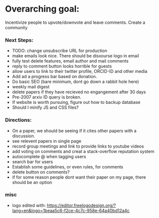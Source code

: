 # Overarching goal:
Incentivize people to upvote/downvote and leave comments. Create a community

### Next Steps:
* TODO: change unsubscribe URL for production
* make emails look nice. There should be disxourse logo in email
* fully test delete features, email author and mail comments
* reply to comment button looks horrible for guests
* allow users to link to their twitter profile, ORCID-ID and other media
* Add ad a progress bar based on donation.
* Do basic SEO (bare minimum, dont go down a rabbit hole here)
* weekly mail digest
* delete papers if they have recieved no engangement after 30 days
* Pre-2007 arxiv ID query is broken.
* If website is worth pursuing, figure out how to backup database 
* Should I minify JS and CSS files?

### Directions:
* On a paper, we should be seeing if it cites other papers with a discussion. 
* see relevent papers in single page
* record group meetings and link to provide links to youtube videos
* add voting on comments and creat a stack-overflow reputation system
* autocomplete @ when tagging users
* search bar for users
* Establish some guidelines, or even rules, for comments
* delete button on comments?
* if for some reason people dont want their paper on my page, there should be an option


### misc
* logo edited with: https://editor.freelogodesign.org/?lang=en&logo=1beaa5c6-f2ce-4c7c-958e-64a40bd12a4c